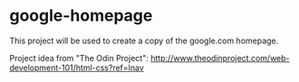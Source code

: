 # google-homepage

This project will be used to create a copy of the google.com homepage.

Project idea from "The Odin Project":
http://www.theodinproject.com/web-development-101/html-css?ref=lnav
